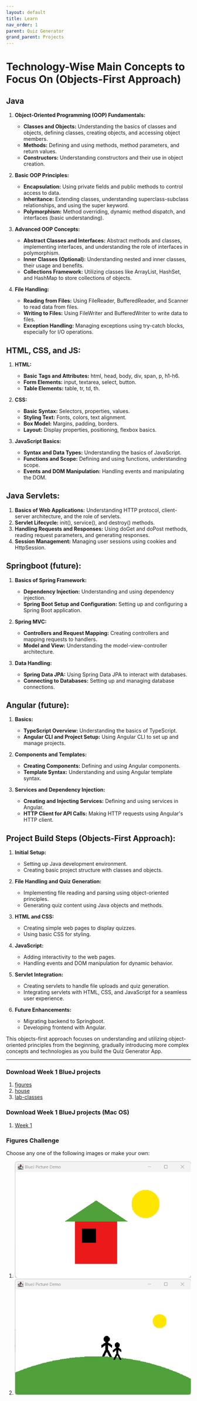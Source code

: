 ```yaml
---
layout: default
title: Learn
nav_order: 1
parent: Quiz Generator
grand_parent: Projects
---
```


# Technology-Wise Main Concepts to Focus On (Objects-First Approach)
## Java

1. **Object-Oriented Programming (OOP) Fundamentals:**

   - **Classes and Objects:** Understanding the basics of classes and objects, defining classes, creating objects, and accessing object members.
   - **Methods:** Defining and using methods, method parameters, and return values.
   - **Constructors:** Understanding constructors and their use in object creation.

2. **Basic OOP Principles:**

   - **Encapsulation:** Using private fields and public methods to control access to data.
   - **Inheritance:** Extending classes, understanding superclass-subclass relationships, and using the super keyword.
   - **Polymorphism:** Method overriding, dynamic method dispatch, and interfaces (basic understanding).

3. **Advanced OOP Concepts:**

   - **Abstract Classes and Interfaces:** Abstract methods and classes, implementing interfaces, and understanding the role of interfaces in polymorphism.
   - **Inner Classes (Optional):** Understanding nested and inner classes, their usage and benefits.
   - **Collections Framework:** Utilizing classes like ArrayList, HashSet, and HashMap to store collections of objects.

4. **File Handling:**

   - **Reading from Files:** Using FileReader, BufferedReader, and Scanner to read data from files.
   - **Writing to Files:** Using FileWriter and BufferedWriter to write data to files.
   - **Exception Handling:** Managing exceptions using try-catch blocks, especially for I/O operations.

## HTML, CSS, and JS:

1. **HTML:**

   - **Basic Tags and Attributes:** html, head, body, div, span, p, h1-h6.
   - **Form Elements:** input, textarea, select, button.
   - **Table Elements:** table, tr, td, th.

2. **CSS:**

   - **Basic Syntax:** Selectors, properties, values.
   - **Styling Text:** Fonts, colors, text alignment.
   - **Box Model:** Margins, padding, borders.
   - **Layout:** Display properties, positioning, flexbox basics.

3. **JavaScript Basics:**

   - **Syntax and Data Types:** Understanding the basics of JavaScript.
   - **Functions and Scope:** Defining and using functions, understanding scope.
   - **Events and DOM Manipulation:** Handling events and manipulating the DOM.

## Java Servlets:

1. **Basics of Web Applications:** Understanding HTTP protocol, client-server architecture, and the role of servlets.
2. **Servlet Lifecycle:** init(), service(), and destroy() methods.
3. **Handling Requests and Responses:** Using doGet and doPost methods, reading request parameters, and generating responses.
4. **Session Management:** Managing user sessions using cookies and HttpSession.

## Springboot (future):

1. **Basics of Spring Framework:**

   - **Dependency Injection:** Understanding and using dependency injection.
   - **Spring Boot Setup and Configuration:** Setting up and configuring a Spring Boot application.

2. **Spring MVC:**

   - **Controllers and Request Mapping:** Creating controllers and mapping requests to handlers.
   - **Model and View:** Understanding the model-view-controller architecture.

3. **Data Handling:**

   - **Spring Data JPA:** Using Spring Data JPA to interact with databases.
   - **Connecting to Databases:** Setting up and managing database connections.

## Angular (future):

1. **Basics:**

   - **TypeScript Overview:** Understanding the basics of TypeScript.
   - **Angular CLI and Project Setup:** Using Angular CLI to set up and manage projects.

2. **Components and Templates:**

   - **Creating Components:** Defining and using Angular components.
   - **Template Syntax:** Understanding and using Angular template syntax.

3. **Services and Dependency Injection:**

   - **Creating and Injecting Services:** Defining and using services in Angular.
   - **HTTP Client for API Calls:** Making HTTP requests using Angular's HTTP client.

## Project Build Steps (Objects-First Approach):

1. **Initial Setup:**

   - Setting up Java development environment.
   - Creating basic project structure with classes and objects.

2. **File Handling and Quiz Generation:**

   - Implementing file reading and parsing using object-oriented principles.
   - Generating quiz content using Java objects and methods.

3. **HTML and CSS:**

   - Creating simple web pages to display quizzes.
   - Using basic CSS for styling.

4. **JavaScript:**

   - Adding interactivity to the web pages.
   - Handling events and DOM manipulation for dynamic behavior.

5. **Servlet Integration:**

   - Creating servlets to handle file uploads and quiz generation.
   - Integrating servlets with HTML, CSS, and JavaScript for a seamless user experience.

6. **Future Enhancements:**

   - Migrating backend to Springboot.
   - Developing frontend with Angular.

This objects-first approach focuses on understanding and utilizing object-oriented principles from the beginning, gradually introducing more complex concepts and technologies as you build the Quiz Generator App.

---

### Download Week 1 BlueJ projects
  1. [figures](../../project_zips/bluej/part01/figures.zip)
  2. [house](../../project_zips/bluej/part01/house.zip)
  3. [lab-classes](../../project_zips/bluej/part01/lab-classes.zip)

### Download Week 1 BlueJ projects (Mac OS)
  1. [Week 1](https://drive.google.com/drive/folders/14dTwEMD6WfxoC0zpNdFWDW9ug2PdnoK9?usp=sharing)

### Figures Challenge

Choose any one of the following images or make your own:  
1. ![House](../../../resources/practice/session_time/images/session01-challenge01.png)
2. ![Couple](../../../resources/practice/session_time/images/session01-challenge02.png)